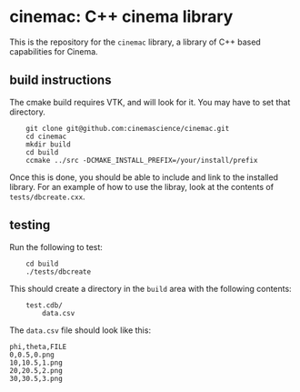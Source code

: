# cinemac: C++ cinema library

This is the repository for the `cinemac` library, a library of C++ based capabilities for Cinema.

## build instructions

The cmake build requires VTK, and will look for it. You may have to set that directory.

````
    git clone git@github.com:cinemascience/cinemac.git
    cd cinemac
    mkdir build
    cd build
    ccmake ../src -DCMAKE_INSTALL_PREFIX=/your/install/prefix
````

Once this is done, you should be able to include and link to the installed library. For an example of how to use the libray, look at the contents of `tests/dbcreate.cxx`.

## testing

Run the following to test:

````
    cd build
    ./tests/dbcreate
````

This should create a directory in the `build` area with the following contents:

````
    test.cdb/
        data.csv
````

The `data.csv` file should look like this:

````
phi,theta,FILE
0,0.5,0.png
10,10.5,1.png
20,20.5,2.png
30,30.5,3.png
````

